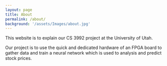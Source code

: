 ```yaml
---
layout: page
title: About
permalink: /about/
background: '/assets/Images/about.jpg'
---
```


This website is to explain our CS 3992 project at the University of Utah. 

Our project is to use the quick and dedicated hardware of an FPGA board to gather data and train a neural network which is used to analysis and predict stock prices.